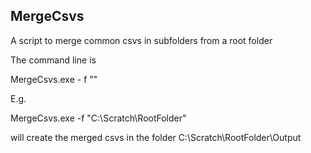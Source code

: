 ## MergeCsvs
A script to merge common csvs in subfolders from a root folder

The command line is

MergeCsvs.exe - f "<Path to Root Folder>"

E.g.

MergeCsvs.exe -f "C:\Scratch\RootFolder"

will create the merged csvs in the folder C:\Scratch\RootFolder\Output
